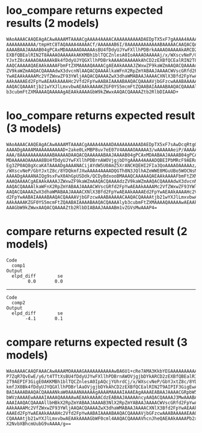# loo_compare returns expected results (2 models)

    WAoAAAACAAQEAgACAwAAAAMTAAAACgAAAA4AAAACAAAAAAAAAADAEDpTX5xF7gAAAA4AAAAC
    AAAAAAAAAAA/tmpHtC8TAQAAAA4AAAACf/AAAAAAB6I/8AAAAAAAAAAAABAAAAACAAQACQAA
    AAAABAAJAAAAB04gPCAxMDAAAAAOAAAAAsBU4fDdyUJYwFXllhPDBrkAAAAOAAAAAkARCD2z
    EXBfQBEalRIN2T8AAAAOAAAAAkAKKMBh1blTQCZnlesA0IoAAAAOAAAAAj/x/WXscvNeP/Gb
    YJxtZ8cAAAAOAAAAAkBk4fDdyUJYQGXllhPDBrkAAAAOAAAAAkAhCD2zEXBfQCEalRIN2T8A
    AAQCAAAAAQAEAAkAAAAFbmFtZXMAAAAQAAAACgAEAAkAAAAJZWxwZF9kaWZmAAQACQAAAAdz
    ZV9kaWZmAAQACQAAAAdwX3dvcnNlAAQACQAAAAlkaWFnX2RpZmYABAAJAAAACWVscGRfd2Fp
    YwAEAAkAAAAMc2VfZWxwZF93YWljAAQACQAAAAZwX3dhaWMABAAJAAAACXNlX3Bfd2FpYwAE
    AAkAAAAEd2FpYwAEAAkAAAAHc2Vfd2FpYwAABAIAAAABAAQACQAAAAVjbGFzcwAAABAAAAAC
    AAQACQAAAAtjb21wYXJlLmxvbwAEAAkAAAAKZGF0YS5mcmFtZQAABAIAAAABAAQACQAAAAly
    b3cubmFtZXMAAAAQAAAAAgAEAAkAAAAGbW9kZWwxAAQACQAAAAZtb2RlbDIAAAD+

# loo_compare returns expected result (3 models)

    WAoAAAACAAQEAgACAwAAAAMTAAAACgAAAA4AAAADAAAAAAAAAADAEDpTX5xF7sAwDcqRtgQY
    AAAADgAAAAMAAAAAAAAAAD+2ake0LxMBP8uv7eE07V4AAAAOAAAAA3/wAAAAAAeiP/AAAAAA
    AAA/8AAAAAAAAAAAABAAAAADAAQACQAAAAAABAAJAAAAB04gPCAxMDAABAAJAAAAB04gPCAx
    MDAAAAAOAAAAA8BU4fDdyUJYwFXllhPDBrnAWOVjgjbDYgAAAA4AAAADQBEIPbMRcF9AERqV
    Eg3ZP0AQ8gXcaKATAAAADgAAAANACijAYdW5U0AmZ5XrANCKQEHI2FIa3QoAAAAOAAAAAz/x
    /WXscvNeP/GbYJxtZ8c/8YDQkmfJXwAAAA4AAAADQGTh8N3JQlhAZeWWE8MGuUBo5WOCNsNi
    AAAADgAAAANAIQg9sxFwX0AhGpUSDdk/QCDyBdxooBMAAAQCAAAAAQAEAAkAAAAFbmFtZXMA
    AAAQAAAACgAEAAkAAAAJZWxwZF9kaWZmAAQACQAAAAdzZV9kaWZmAAQACQAAAAdwX3dvcnNl
    AAQACQAAAAlkaWFnX2RpZmYABAAJAAAACWVscGRfd2FpYwAEAAkAAAAMc2VfZWxwZF93YWlj
    AAQACQAAAAZwX3dhaWMABAAJAAAACXNlX3Bfd2FpYwAEAAkAAAAEd2FpYwAEAAkAAAAHc2Vf
    d2FpYwAABAIAAAABAAQACQAAAAVjbGFzcwAAABAAAAACAAQACQAAAAtjb21wYXJlLmxvbwAE
    AAkAAAAKZGF0YS5mcmFtZQAABAIAAAABAAQACQAAAAlyb3cubmFtZXMAAAAQAAAAAwAEAAkA
    AAAGbW9kZWwxAAQACQAAAAZtb2RlbDIABAAJAAAABm1vZGVsMwAAAP4=

# compare returns expected result (2 models)

    Code
      comp1
    Output
      elpd_diff        se 
            0.0       0.0 

---

    Code
      comp2
    Output
      elpd_diff        se 
           -4.1       0.1 

# compare returns expected result (3 models)

    WAoAAAACAAQFAAACAwAAAAMOAAAAGAAAAAAAAAAAwBA6U1+cRe7AMA3KkbYEGAAAAAAAAAAA
    P7ZqR7QvEwE/y6/t4TTtXsBU4fDdyUJYwFXllhPDBrnAWOVjgjbDYkARCD2zEXBfQBEalRIN
    2T9AEPIF3GigE0AKKMBh1blTQCZnlesA0IpAQcjYUhrdCj/x/WXscvNeP/GbYJxtZ8c/8YDQ
    kmfJX0Bk4fDdyUJYQGXllhPDBrlAaOVjgjbDYkAhCD2zEXBfQCEalRIN2T9AIPIF3GigEwAA
    BAIAAAABAAQACQAAAANkaW0AAAANAAAAAgAAAAMAAAAIAAAEAgAAAAEABAAJAAAACGRpbW5h
    bWVzAAAAEwAAAAIAAAAQAAAAAwAEAAkAAAACdzEABAAJAAAAAncyAAQACQAAAAJ3MwAAABAA
    AAAIAAQACQAAAAllbHBkX2RpZmYABAAJAAAAB3NlX2RpZmYABAAJAAAACWVscGRfd2FpYwAE
    AAkAAAAMc2VfZWxwZF93YWljAAQACQAAAAZwX3dhaWMABAAJAAAACXNlX3Bfd2FpYwAEAAkA
    AAAEd2FpYwAEAAkAAAAHc2Vfd2FpYwAABAIAAAABAAQACQAAAAVjbGFzcwAAABAAAAAEAAQA
    CQAAAAtjb21wYXJlLmxvbwAEAAkAAAAGbWF0cml4AAQACQAAAAVhcnJheQAEAAkAAAAPb2xk
    X2NvbXBhcmUubG9vAAAA/g==

